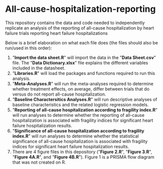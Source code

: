 # All-cause-hospitalization-reporting
This repository contains the data and code needed to independently replicate an analysis of the reporting of all-cause hospitalization by heart failure trials reporting heart failure hospitalizations

Below is a brief elaboration on what each file does (the files should also be run/used in this order):

1. "**Import the data sheet.R**" will import the data in the "**Data Sheet.csv**" file. The "**Data Dictionary.xlsx**" file explains the different variables included in the datasheet.
3. "**Libraries.R**" will load the packages and functions required to run this analysis.
4. "**Meta-Analyses.R**" will run the meta-analyses required to determine whether treatment effects, on average, differ between trials that do versus do not report all-cause hospitalization.
5. "**Baseline Charactersitics Analyses.R**" will run descriptive analyses of baseline characteristics and the related logistic regression models.
6. "**Reporting of all-cause hospitalization according to fragility index.R**" will run analyses to determine whether the reporting of all-cause hospitalization is associated with fragility indices for significant heart failure hospitalization results.
7. "**Significance of all-cause hospitalization according to fragility index.R**" will run analyses to determine whether the statistical significance of all-cause hospitalization is associated with fragility indices for significant heart failure hospitalization results.
8. There are 4 figure files in this depository ("**Figure 2.R**", "**Figure 3.R**", "**Figure 4A.R**", and "**Figure 4B.R**"). Figure 1 is a PRISMA flow diagram that was not created on R.
